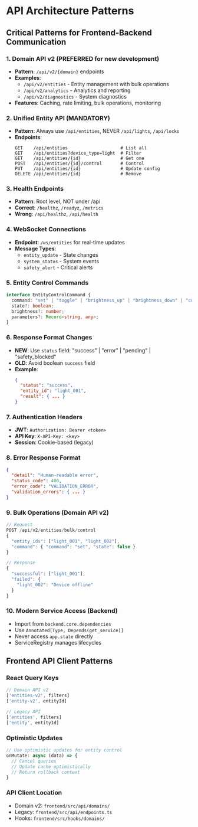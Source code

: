 # API Architecture Patterns

## Critical Patterns for Frontend-Backend Communication

### 1. Domain API v2 (PREFERRED for new development)
- **Pattern**: `/api/v2/{domain}` endpoints
- **Examples**:
  - `/api/v2/entities` - Entity management with bulk operations
  - `/api/v2/analytics` - Analytics and reporting
  - `/api/v2/diagnostics` - System diagnostics
- **Features**: Caching, rate limiting, bulk operations, monitoring

### 2. Unified Entity API (MANDATORY)
- **Pattern**: Always use `/api/entities`, NEVER `/api/lights`, `/api/locks`
- **Endpoints**:
  ```
  GET    /api/entities                    # List all
  GET    /api/entities?device_type=light  # Filter
  GET    /api/entities/{id}               # Get one
  POST   /api/entities/{id}/control       # Control
  PUT    /api/entities/{id}               # Update config
  DELETE /api/entities/{id}               # Remove
  ```

### 3. Health Endpoints
- **Pattern**: Root level, NOT under /api
- **Correct**: `/healthz`, `/readyz`, `/metrics`
- **Wrong**: `/api/healthz`, `/api/health`

### 4. WebSocket Connections
- **Endpoint**: `/ws/entities` for real-time updates
- **Message Types**:
  - `entity_update` - State changes
  - `system_status` - System events
  - `safety_alert` - Critical alerts

### 5. Entity Control Commands
```typescript
interface EntityControlCommand {
  command: "set" | "toggle" | "brightness_up" | "brightness_down" | "custom";
  state?: boolean;
  brightness?: number;
  parameters?: Record<string, any>;
}
```

### 6. Response Format Changes
- **NEW**: Use `status` field: "success" | "error" | "pending" | "safety_blocked"
- **OLD**: Avoid boolean `success` field
- **Example**:
  ```json
  {
    "status": "success",
    "entity_id": "light_001",
    "result": { ... }
  }
  ```

### 7. Authentication Headers
- **JWT**: `Authorization: Bearer <token>`
- **API Key**: `X-API-Key: <key>`
- **Session**: Cookie-based (legacy)

### 8. Error Response Format
```json
{
  "detail": "Human-readable error",
  "status_code": 400,
  "error_code": "VALIDATION_ERROR",
  "validation_errors": { ... }
}
```

### 9. Bulk Operations (Domain API v2)
```typescript
// Request
POST /api/v2/entities/bulk/control
{
  "entity_ids": ["light_001", "light_002"],
  "command": { "command": "set", "state": false }
}

// Response
{
  "successful": ["light_001"],
  "failed": {
    "light_002": "Device offline"
  }
}
```

### 10. Modern Service Access (Backend)
- Import from `backend.core.dependencies`
- Use `Annotated[Type, Depends(get_service)]`
- Never access `app.state` directly
- ServiceRegistry manages lifecycles

## Frontend API Client Patterns

### React Query Keys
```typescript
// Domain API v2
['entities-v2', filters]
['entity-v2', entityId]

// Legacy API
['entities', filters]
['entity', entityId]
```

### Optimistic Updates
```typescript
// Use optimistic updates for entity control
onMutate: async (data) => {
  // Cancel queries
  // Update cache optimistically
  // Return rollback context
}
```

### API Client Location
- Domain v2: `frontend/src/api/domains/`
- Legacy: `frontend/src/api/endpoints.ts`
- Hooks: `frontend/src/hooks/domains/`
